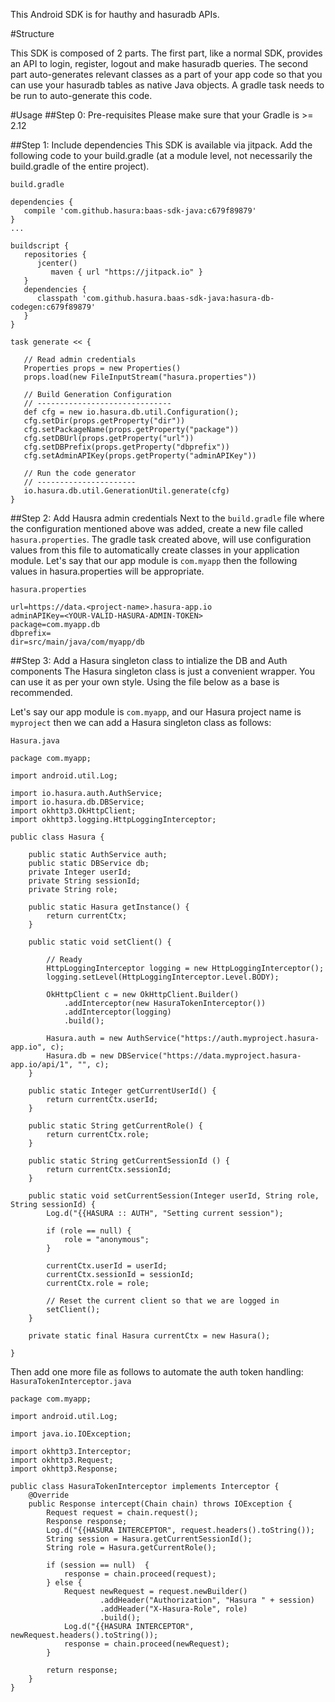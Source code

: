 This Android SDK is for hauthy and hasuradb APIs.

#Structure

This SDK is composed of 2 parts.
The first part, like a normal SDK, provides an API to login, register, logout and make hasuradb queries.
The second part auto-generates relevant classes as a part of your app code so that you can use your hasuradb
tables as native Java objects. A gradle task needs to be run to auto-generate this code.


#Usage
##Step 0: Pre-requisites
Please make sure that your Gradle is >= 2.12

##Step 1: Include dependencies
This SDK is available via jitpack.
Add the following code to your build.gradle (at a module level, not necessarily the build.gradle of the entire project).

``build.gradle``
```
dependencies {
   compile 'com.github.hasura:baas-sdk-java:c679f89879'
}
...

buildscript {
   repositories {
      jcenter()
         maven { url "https://jitpack.io" }
   }
   dependencies {
      classpath 'com.github.hasura.baas-sdk-java:hasura-db-codegen:c679f89879'
   }
}

task generate << {

   // Read admin credentials
   Properties props = new Properties()
   props.load(new FileInputStream("hasura.properties"))

   // Build Generation Configuration
   // ------------------------------
   def cfg = new io.hasura.db.util.Configuration();
   cfg.setDir(props.getProperty("dir"))
   cfg.setPackageName(props.getProperty("package"))
   cfg.setDBUrl(props.getProperty("url"))
   cfg.setDBPrefix(props.getProperty("dbprefix"))
   cfg.setAdminAPIKey(props.getProperty("adminAPIKey"))

   // Run the code generator
   // ----------------------
   io.hasura.db.util.GenerationUtil.generate(cfg)
}
```

##Step 2: Add Hausra admin credentials
Next to the ``build.gradle`` file where the configuration mentioned above was added,
create a new file called ``hasura.properties``.
The gradle task created above, will use configuration values from this file to
automatically create classes in your application module. Let's say that our
app module is ``com.myapp`` then the following values in hasura.properties will
be appropriate.

``hasura.properties``
```
url=https://data.<project-name>.hasura-app.io
adminAPIKey=<YOUR-VALID-HASURA-ADMIN-TOKEN>
package=com.myapp.db
dbprefix=
dir=src/main/java/com/myapp/db
```

##Step 3: Add a Hasura singleton class to intialize the DB and Auth components
The Hasura singleton class is just a convenient wrapper. You can use it as
per your own style. Using the file below as a base is recommended.

Let's say our app module is ``com.myapp``, and our Hasura project name is ``myproject`` then we can add a Hasura singleton
class as follows:

``Hasura.java``
```
package com.myapp;

import android.util.Log;

import io.hasura.auth.AuthService;
import io.hasura.db.DBService;
import okhttp3.OkHttpClient;
import okhttp3.logging.HttpLoggingInterceptor;

public class Hasura {

    public static AuthService auth;
    public static DBService db;
    private Integer userId;
    private String sessionId;
    private String role;

    public static Hasura getInstance() {
        return currentCtx;
    }

    public static void setClient() {

        // Ready
        HttpLoggingInterceptor logging = new HttpLoggingInterceptor();
        logging.setLevel(HttpLoggingInterceptor.Level.BODY);

        OkHttpClient c = new OkHttpClient.Builder()
            .addInterceptor(new HasuraTokenInterceptor())
            .addInterceptor(logging)
            .build();

        Hasura.auth = new AuthService("https://auth.myproject.hasura-app.io", c);
        Hasura.db = new DBService("https://data.myproject.hasura-app.io/api/1", "", c);
    }

    public static Integer getCurrentUserId() {
        return currentCtx.userId;
    }

    public static String getCurrentRole() {
        return currentCtx.role;
    }

    public static String getCurrentSessionId () {
        return currentCtx.sessionId;
    }

    public static void setCurrentSession(Integer userId, String role, String sessionId) {
        Log.d("{{HASURA :: AUTH", "Setting current session");

        if (role == null) {
            role = "anonymous";
        }

        currentCtx.userId = userId;
        currentCtx.sessionId = sessionId;
        currentCtx.role = role;

        // Reset the current client so that we are logged in
        setClient();
    }

    private static final Hasura currentCtx = new Hasura();

}

```

Then add one more file as follows to automate the auth token handling:
``HasuraTokenInterceptor.java``
```
package com.myapp;

import android.util.Log;

import java.io.IOException;

import okhttp3.Interceptor;
import okhttp3.Request;
import okhttp3.Response;

public class HasuraTokenInterceptor implements Interceptor {
    @Override
    public Response intercept(Chain chain) throws IOException {
        Request request = chain.request();
        Response response;
        Log.d("{{HASURA INTERCEPTOR", request.headers().toString());
        String session = Hasura.getCurrentSessionId();
        String role = Hasura.getCurrentRole();

        if (session == null)  {
            response = chain.proceed(request);
        } else {
            Request newRequest = request.newBuilder()
                    .addHeader("Authorization", "Hasura " + session)
                    .addHeader("X-Hasura-Role", role)
                    .build();
            Log.d("{{HASURA INTERCEPTOR", newRequest.headers().toString());
            response = chain.proceed(newRequest);
        }

        return response;
    }
}
```
